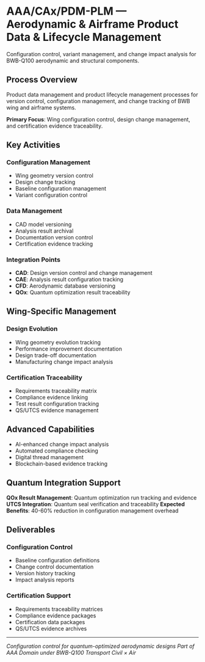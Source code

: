 # AAA/CAx/PDM-PLM — Aerodynamic & Airframe Product Data & Lifecycle Management

Configuration control, variant management, and change impact analysis for BWB-Q100 aerodynamic and structural components.

## Process Overview

Product data management and product lifecycle management processes for version control, configuration management, and change tracking of BWB wing and airframe systems.

**Primary Focus**: Wing configuration control, design change management, and certification evidence traceability.

## Key Activities

### Configuration Management
- Wing geometry version control
- Design change tracking
- Baseline configuration management
- Variant configuration control

### Data Management
- CAD model versioning
- Analysis result archival
- Documentation version control
- Certification evidence tracking

### Integration Points
- **CAD**: Design version control and change management
- **CAE**: Analysis result configuration tracking
- **CFD**: Aerodynamic database versioning
- **QOx**: Quantum optimization result traceability

## Wing-Specific Management

### Design Evolution
- Wing geometry evolution tracking
- Performance improvement documentation
- Design trade-off documentation
- Manufacturing change impact analysis

### Certification Traceability
- Requirements traceability matrix
- Compliance evidence linking
- Test result configuration tracking
- QS/UTCS evidence management

## Advanced Capabilities
- AI-enhanced change impact analysis
- Automated compliance checking
- Digital thread management
- Blockchain-based evidence tracking

## Quantum Integration Support

**QOx Result Management**: Quantum optimization run tracking and evidence
**UTCS Integration**: Quantum seal verification and traceability
**Expected Benefits**: 40-60% reduction in configuration management overhead

## Deliverables

### Configuration Control
- Baseline configuration definitions
- Change control documentation
- Version history tracking
- Impact analysis reports

### Certification Support
- Requirements traceability matrices
- Compliance evidence packages
- Certification data packages
- QS/UTCS evidence archives

---

*Configuration control for quantum-optimized aerodynamic designs*
*Part of AAA Domain under BWB-Q100 Transport Civil × Air*